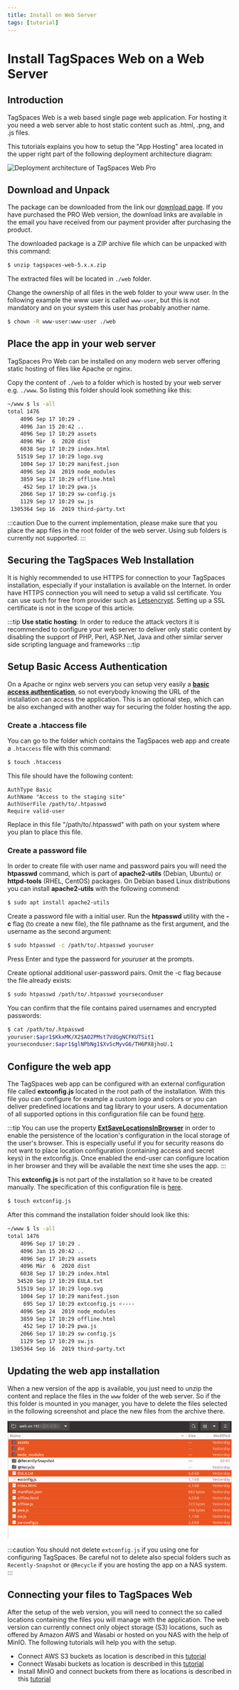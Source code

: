 ```yaml
---
title: Install on Web Server
tags: [tutorial]
---
```


# Install TagSpaces Web on a Web Server

## Introduction

TagSpaces Web is a web based single page web application. For hosting it you need a web server able to host static content such as .html, .png, and .js files.

This tutorials explains you how to setup the "App Hosting" area located in the upper right part of the following deployment architecture diagram:

![Deployment architecture of TagSpaces Web Pro](/media/tagspaces-pro-web-software-architecture.png)

## Download and Unpack

The package can be downloaded from the link our [download page](https://www.tagspaces.org/downloads/). If you have purchased the PRO Web version, the download links are available in the email you have received from our payment provider after purchasing the product.

The downloaded package is a ZIP archive file which can be unpacked with this command:

```bash
$ unzip tagspaces-web-5.x.x.zip
```

The extracted files will be located in `./web` folder.

Change the ownership of all files in the web folder to your www user. In the following example the www user is called `www-user`, but this is not mandatory and on your system this user has probably another name.

```bash
$ chown -R www-user:www-user ./web
```

## Place the app in your web server

TagSpaces Pro Web can be installed on any modern web server offering static hosting of files like Apache or nginx.

Copy the content of `./web` to a folder which is hosted by your web server e.g. `./www`. So listing this folder should look something like this:

```bash
~/www $ ls -all
total 1476
    4096 Sep 17 10:29 .
    4096 Jan 15 20:42 ..
    4096 Sep 17 10:29 assets
    4096 Mär  6  2020 dist
    6038 Sep 17 10:29 index.html
   51519 Sep 17 10:29 logo.svg
    1004 Sep 17 10:29 manifest.json
    4096 Sep 24  2019 node_modules
    3859 Sep 17 10:29 offline.html
     452 Sep 17 10:29 pwa.js
    2066 Sep 17 10:29 sw-config.js
    1129 Sep 17 10:29 sw.js
 1305364 Sep 16  2019 third-party.txt
```

:::caution
Due to the current implementation, please make sure that you place the app files in the root folder of the web server. Using sub folders is currently not supported.
:::

## Securing the TagSpaces Web Installation

It is highly recommended to use HTTPS for connection to your TagSpaces installation, especially if your installation is available on the Internet. In order have HTTPS connection you will need to setup a valid ssl certificate. You can use such for free from provider such as [Letsencrypt](https://letsencrypt.org/). Setting up a SSL certificate is not in the scope of this article.

:::tip
**Use static hosting**: In order to reduce the attack vectors it is recommended to configure your web server to deliver only static content by disabling the support of PHP, Perl, ASP.Net, Java and other similar server side scripting language and frameworks
:::tip

## Setup Basic Access Authentication

On a Apache or nginx web servers you can setup very easily a **[basic access authentication](https://en.wikipedia.org/wiki/Basic_access_authentication)**, so not everybody knowing the URL of the installation can access the application. This is an optional step, which can be also exchanged with another way for securing the folder hosting the app.

### Create a .htaccess file

You can go to the folder which contains the TagSpaces web app and create a `.htaccess` file with this command:

```bash
$ touch .htaccess
```

This file should have the following content:

```
AuthType Basic
AuthName "Access to the staging site"
AuthUserFile /path/to/.htpasswd
Require valid-user
```

Replace in this file "/path/to/.htpasswd" with path on your system where you plan to place this file.

### Create a password file

In order to create file with user name and password pairs you will need the **htpasswd** command, which is part of **apache2-utils** (Debian, Ubuntu) or **httpd-tools** (RHEL, CentOS) packages. On Debian based Linux distributions you can install **apache2-utils** with the following commend:

```bash
$ sudo apt install apache2-utils
```

Create a password file with a initial user. Run the **htpasswd** utility with the **-c** flag (to create a new file), the file pathname as the first argument, and the username as the second argument:

```bash
$ sudo htpasswd -c /path/to/.htpasswd youruser
```

Press Enter and type the password for _youruser_ at the prompts.

Create optional additional user-password pairs. Omit the -c flag because the file already exists:

```bash
$ sudo htpasswd /path/to/.htpasswd yourseconduser
```

You can confirm that the file contains paired usernames and encrypted passwords:

```bash
$ cat /path/to/.htpasswd
youruser:$apr1$KkxMK/X2$AO2PMst7VdGgNCFKUTSit1
yourseconduser:$apr1$glNPbNg1$XvScMyvG6/TH6PX8jhoU.1
```

## Configure the web app

The TagSpaces web app can be configured with an external configuration file called **extconfig.js** located in the root path of the installation. With this file you can configure for example a custom logo and colors or you can deliver predefined locations and tag library to your users. A documentation of all supported options in this configuration file can be found [here](/dev/external-config).

:::tip
You can use the property [**ExtSaveLocationsInBrowser**](/dev/external-config#saving-locations-in-the-browser) in order to enable the persistence of the location's configuration in the local storage of the user's browser. This is especially useful if you for security reasons do not want to place location configuration (containing access and secret keys) in the extconfig.js. Once enabled the end-user can configure location in her browser and they will be available the next time she uses the app.
:::

This **extconfig.js** is not part of the installation so it have to be created manually. The specification of this configuration file is [here](/dev/external-config).

```bash
$ touch extconfig.js
```

After this command the installation folder should look like this:

```bash
~/www $ ls -all
total 1476
    4096 Sep 17 10:29 .
    4096 Jan 15 20:42 ..
    4096 Sep 17 10:29 assets
    4096 Mär  6  2020 dist
    6038 Sep 17 10:29 index.html
   34520 Sep 17 10:29 EULA.txt
   51519 Sep 17 10:29 logo.svg
    1004 Sep 17 10:29 manifest.json
     695 Sep 17 10:29 extconfig.js <----
    4096 Sep 24  2019 node_modules
    3859 Sep 17 10:29 offline.html
     452 Sep 17 10:29 pwa.js
    2066 Sep 17 10:29 sw-config.js
    1129 Sep 17 10:29 sw.js
 1305364 Sep 16  2019 third-party.txt
```

## Updating the web app installation

When a new version of the app is available, you just need to unzip the content and replace the files in the `www` folder of the web server. So if the this folder is mounted in you manager, you have to delete the files selected in the following screenshot and place the new files from the archive there.

![File to replace by upgrade](../tutorials/tagspaces-web-nas/files-to-replace-by-upgrade.png)

:::caution
You should not delete `extconfig.js` if you using one for configuring TagSpaces. Be careful not to delete also special folders such as `Recently-Snapshot` or `@Recycle` if you are hosting the app on a NAS system.
:::

## Connecting your files to TagSpaces Web

After the setup of the web version, you will need to connect the so called locations containing the files you will manage with the application. The web version can currently connect only object storage (S3) locations, such as offered by Amazon AWS and Wasabi or hosted on you NAS with the help of MinIO. The following tutorials will help you with the setup.

- Connect AWS S3 buckets as location is described in this [tutorial](/tutorials/s3-bucket-locations)
- Connect Wasabi buckets as location is described in this [tutorial](/tutorials/wasabi-locations)
- Install MinIO and connect buckets from there as locations is described in this [tutorial](/tutorials/setup-minio-bucket-nas)

<!-- ## Nginx again

You have to take care that not everyone can access your notes. We must now protect this directory with a password. Reopen your Nginx configuration file and add a location container for the TagSpaces directory. For me, this looks something like this:

    location /tagspaces {
            auth_basic "Secured Area";
            auth_basic_user_file /path_to/.htpasswd;
        }

As you can see, I use the same auth_basic variables as with the SabreDAV location. I use the same Credential File. Since these Credentials are already entered, its enough to save the changes to the Nginx Config and reload the Server: systemctl reload nginx

Now please close the browser Window so that the session ends locally. If you reopen the Browser with the URL of TagSpaces, the browser asks for the WebDAV Credentials. Enter the Credentials for WebDAV. Now you can access TagSpaces and add a new Location. In my case this is a subdirectory of the WebDAV Share. In my case sabredav/files/Notes. If you enter this Location, TagSpaces will nit ask again for Credentials since you have already established a corresponding session. From now on, you can manage your notes online via TagSpaces.

If you want, there are TagSpaces Clients for the Desktop or your Mobile Devices. Thanks to WebDAV Protocol, the files can be synchronized with any program. On Android, I use FolderSync, at Windows you can have the WebDAV share directly connected as a drive (there also exist special sync clients) and with Linux, a WebDAV Share can be seamlessly integrated into your directory structure. -->

